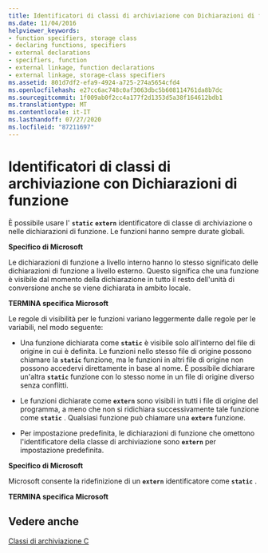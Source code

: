 ```yaml
---
title: Identificatori di classi di archiviazione con Dichiarazioni di funzione
ms.date: 11/04/2016
helpviewer_keywords:
- function specifiers, storage class
- declaring functions, specifiers
- external declarations
- specifiers, function
- external linkage, function declarations
- external linkage, storage-class specifiers
ms.assetid: 801d7df2-efa9-4924-a725-274a5654cfd4
ms.openlocfilehash: e27cc6ac748c0af3063dbc5b608114761da8b7dc
ms.sourcegitcommit: 1f009ab0f2cc4a177f2d1353d5a38f164612bdb1
ms.translationtype: MT
ms.contentlocale: it-IT
ms.lasthandoff: 07/27/2020
ms.locfileid: "87211697"
---
```

# <a name="storage-class-specifiers-with-function-declarations"></a>Identificatori di classi di archiviazione con Dichiarazioni di funzione

È possibile usare l' **`static`** **`extern`** identificatore di classe di archiviazione o nelle dichiarazioni di funzione. Le funzioni hanno sempre durate globali.

**Specifico di Microsoft**

Le dichiarazioni di funzione a livello interno hanno lo stesso significato delle dichiarazioni di funzione a livello esterno. Questo significa che una funzione è visibile dal momento della dichiarazione in tutto il resto dell'unità di conversione anche se viene dichiarata in ambito locale.

**TERMINA specifica Microsoft**

Le regole di visibilità per le funzioni variano leggermente dalle regole per le variabili, nel modo seguente:

- Una funzione dichiarata come **`static`** è visibile solo all'interno del file di origine in cui è definita. Le funzioni nello stesso file di origine possono chiamare la **`static`** funzione, ma le funzioni in altri file di origine non possono accedervi direttamente in base al nome. È possibile dichiarare un'altra **`static`** funzione con lo stesso nome in un file di origine diverso senza conflitti.

- Le funzioni dichiarate come **`extern`** sono visibili in tutti i file di origine del programma, a meno che non si ridichiara successivamente tale funzione come **`static`** . Qualsiasi funzione può chiamare una **`extern`** funzione.

- Per impostazione predefinita, le dichiarazioni di funzione che omettono l'identificatore della classe di archiviazione sono **`extern`** per impostazione predefinita.

**Specifico di Microsoft**

Microsoft consente la ridefinizione di un **`extern`** identificatore come **`static`** .

**TERMINA specifica Microsoft**

## <a name="see-also"></a>Vedere anche

[Classi di archiviazione C](../c-language/c-storage-classes.md)
